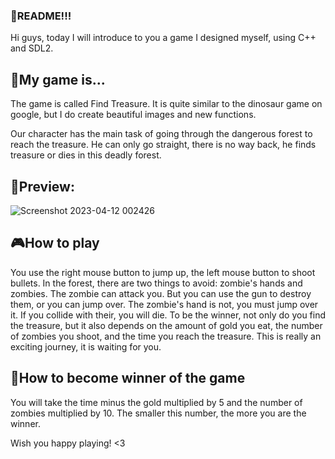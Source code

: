 ### 👋README!!!

Hi guys, today I will introduce to you a game I designed myself, using C++ and SDL2. 
## 🥲My game is...
The game is called Find Treasure. 
It is quite similar to the dinosaur game on google, but I do create beautiful images and new functions.

Our character has the main task of going through the dangerous forest to reach the treasure. He can only go straight, there is no way back, he finds treasure or dies in this deadly forest. 
## 🫣Preview:
![Screenshot 2023-04-12 002426](https://user-images.githubusercontent.com/125586608/231241399-61dc5733-6f38-4eef-83c4-f64a5e5d84c1.png)

## 🎮How to play
You use the right mouse button to jump up, the left mouse button to shoot bullets. In the forest, there are two things to avoid: zombie's hands and zombies. The zombie can attack you. But you can use the gun to destroy them, or you can jump over. The zombie's hand is not, you must jump over it. If you collide with their, you will die. 
To be the winner, not only do you find the treasure, but it also depends on the amount of gold you eat, the number of zombies you shoot, and the time you reach the treasure. This is really an exciting journey, it is waiting for you.
## 🧮How to become winner of the game
You will take the time minus the gold multiplied by 5 and the number of zombies multiplied by 10. The smaller this number, the more you are the winner.

Wish you happy playing! <3
